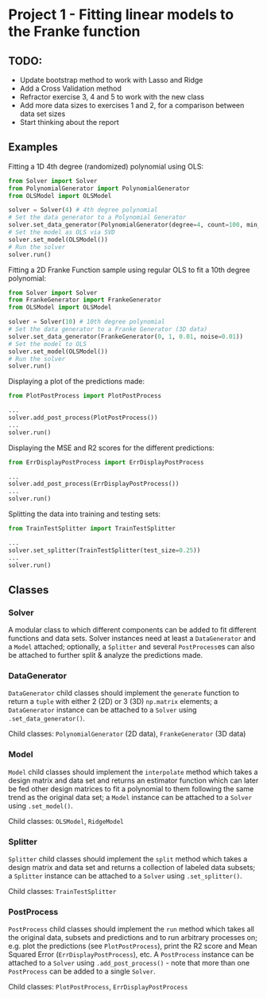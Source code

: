 # Project 1 - Fitting linear models to the Franke function

## TODO: 
 * Update bootstrap method to work with Lasso and Ridge
 * Add a Cross Validation method
 * Refractor exercise 3, 4 and 5 to work with the new class
 * Add more data sizes to exercises 1 and 2, for a comparison between data set sizes
 * Start thinking about the report
 
## Examples

Fitting a 1D 4th degree (randomized) polynomial using OLS:
```py
from Solver import Solver
from PolynomialGenerator import PolynomialGenerator
from OLSModel import OLSModel

solver = Solver(4) # 4th degree polynomial
# Set the data generator to a Polynomial Generator
solver.set_data_generator(PolynomialGenerator(degree=4, count=100, min_x=-5, max_x=5, noise=0.05))
# Set the model as OLS via SVD
solver.set_model(OLSModel())
# Run the solver
solver.run()
```

Fitting a 2D Franke Function sample using regular OLS to fit a 10th degree polynomial:
```py
from Solver import Solver
from FrankeGenerator import FrankeGenerator
from OLSModel import OLSModel

solver = Solver(10) # 10th degree polynomial
# Set the data generator to a Franke Generator (3D data)
solver.set_data_generator(FrankeGenerator(0, 1, 0.01, noise=0.01))
# Set the model to OLS
solver.set_model(OLSModel())
# Run the solver
solver.run()
```

Displaying a plot of the predictions made:
```py
from PlotPostProcess import PlotPostProcess

...
solver.add_post_process(PlotPostProcess())
...
solver.run()
```

Displaying the MSE and R2 scores for the different predictions:
```py
from ErrDisplayPostProcess import ErrDisplayPostProcess

...
solver.add_post_process(ErrDisplayPostProcess())
...
solver.run()
```

Splitting the data into training and testing sets:
```py
from TrainTestSplitter import TrainTestSplitter

...
solver.set_splitter(TrainTestSplitter(test_size=0.25))
...
solver.run()
```

## Classes

### Solver

A modular class to which different components can be added to fit different functions and data sets. Solver instances need at least a `DataGenerator` and a `Model` attached; optionally, a `Splitter` and several `PostProcess`es can also be attached to further split & analyze the predictions made.

### DataGenerator

`DataGenerator` child classes should implement the `generate` function to return a `tuple` with either 2 (2D) or 3 (3D) `np.matrix` elements; a `DataGenerator` instance can be attached to a `Solver` using `.set_data_generator()`.

Child classes: `PolynomialGenerator` (2D data), `FrankeGenerator` (3D data)

### Model

`Model` child classes should implement the `interpolate` method which takes a design matrix and data set and returns an estimator function which can later be fed other design matrices to fit a polynomial to them following the same trend as the original data set; a `Model` instance can be attached to a `Solver` using `.set_model()`.

Child classes: `OLSModel`, `RidgeModel`

### Splitter

`Splitter` child classes should implement the `split` method which takes a design matrix and data set and returns a collection of labeled data subsets; a `Splitter` instance can be attached to a `Solver` using `.set_splitter()`.

Child classes: `TrainTestSplitter`

### PostProcess

`PostProcess` child classes should implement the `run` method which takes all the original data, subsets and predictions and to run arbitrary processes on; e.g. plot the predictions (see `PlotPostProcess`), print the R2 score and Mean Squared Error (`ErrDisplayPostProcess`), etc. A `PostProcess` instance can be attached to a `Solver` using `.add_post_process()` - note that more than one `PostProcess` can be added to a single `Solver`.

Child classes: `PlotPostProcess`, `ErrDisplayPostProcess`

